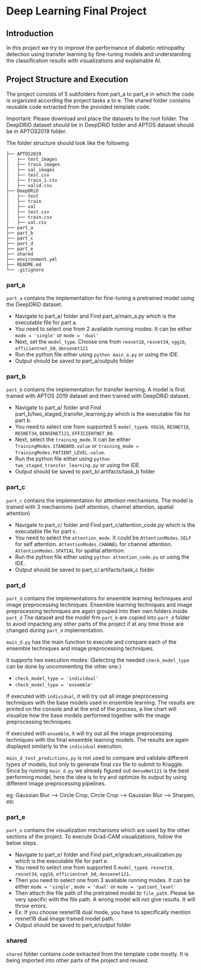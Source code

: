 # Deep Learning Final Project

## Introduction

In this project we try to improve the performance of diabetic retinopathy detection using transfer learning by fine-tuning
models and understanding the classification results with visualizations and explainable AI. 


## Project Structure and Execution

The project consists of 5 subfolders from part_a to part_e in which the code is organized according the project tasks a to e. 
The shared folder contains reusable code extracted from the provided template code.

Important: Please download and place the datasets to the root folder. The DeepDRiD dataset should be in DeepDRiD folder and APTOS dataset should be in APTOS2019 folder.

The folder structure should look like the following
```
├── APTOS2019
│   ├── test_images
│   ├── train_images
│   ├── val_images
│   ├── test.csv
│   ├── train_1.csv
│   ├── valid.csv
├── DeepDRiD
│   ├── test
│   ├── train
│   ├── val
│   ├── test.csv
│   ├── train.csv
│   ├── val.csv
├── part_a
├── part_b
├── part_c
├── part_d
├── part_e
├── shared
├── environment.yml
├── README.md
└── .gitignore
```

### part_a
`part_a` contains the implementation for fine-tuning a pretrained model using the DeepDRiD dataset.

- Navigate to part_a/ folder and Find part_a/main_a.py which is the executable file for part a.
- You need to select one from 2 available running modes. It can be either `mode = 'single'` or `mode = 'dual'`
- Next, set the `model_type`. Choose one from `resnet18`, `resnet34`, `vgg16`, `efficientnet_b0`, `densenet121`
- Run the python file either using `python main_a.py` or using the IDE.
- Output should be saved to part_a/outputs folder

### part_b
`part_b` contains the implementation for transfer learning. A model is first trained with APTOS 2019 dataset and then trained with DeepDRiD dataset.

- Navigate to part_a/ folder and Find part_b/two_staged_transfer_learning.py which is the executable file for part b.
- You need to select one from supported 5 `model_type`s. `VGG16`, `RESNET18`, `RESNET34`, `DENSENET121`, `EFFICIENTNET_B0`.
- Next, select the `training_mode`. It can be either `TrainingModes.STANDARD.value` or `training_mode = TrainingModes.PATIENT_LEVEL.value`.
- Run the python file either using `python two_staged_transfer_learning.py` or using the IDE.
- Output should be saved to part_b/.artifacts/task_b folder

### part_c
`part_c` contains the implementation for attention mechanisms. The model is trained with 3 mechanisms (self attention, channel attention, spatial attention)

- Navigate to part_c/ folder and Find part_c/attention_code.py which is the executable file for part c.
- You need to select the `attention_mode`. It could be `AttentionModes.SELF` for self attention. `AttentionModes.CHANNEL` for channel attention. `AttentionModes.SPATIAL` for spatial attention.
- Run the python file either using `python attention_code.py` or using the IDE.
- Output should be saved to part_c/.artifacts/task_c folder

### part_d
`part_d` contains the implementations for ensemble learning techniques and image preprocessing techniques.
Ensemble learning techniques and image preprocessing techniques are again grouped into their own folders inside `part_d`
The dataset and the model frm `part_b` are copied into `part_d` folder to avoid impacting any other parts of the project if at any time those are changed during `part_d` implementation.

`main_d.py` has the main function to execute and compare each of the ensemble techniques and image preprocessing techniques.

it supports two execution modes: (Selecting the needed `check_model_type` can be done by uncommenting the other one.)
- `check_model_type = 'individual'`
- `check_model_type = 'ensemble'`

If executed with `individual`, it will try out all image preprocessing techniques with the base models used in ensemble learning.
The results are printed on the console and at the end of the process, a line chart will visualize how the base models performed together with the image preprocessing techniques.

If executed with `ensemble`, it will try out all the image preprocessing techniques with the final ensemble learning models. The results are again displayed similarly to the `individual` execution.

`main_d_test_predictions.py` is not used to compare and validate different types of models, but only to generate final csv file to submit to Kraggle. 
Since by running `main_d.py` we already figured out `denseNet121` is the best performing model, here the idea is to try and optimize its output by using different image preprocessing pipelines. 

eg: Gaussian Blur --> Circle Crop, Circle Crop --> Gaussian Blur --> Sharpen, etc

### part_e
`part_e` contains the visualization mechanisms which are used by the other sections of the project. To execute Grad-CAM visualizations, follow the below steps.

- Navigate to part_e/ folder and Find part_e/gradcam_visualization.py which is the executable file for part e.
- You need to select one from supported 5 `model_type`s. `resnet18`, `resnet34`, `vgg16`, `efficientnet_b0`, `densenet121`.
- Then you need to select one from 3 available running modes. It can be either `mode = 'single'`, `mode = 'dual'` or `mode = 'patient_level'`
- Then attach the file path of the pretrained model to `file_path`. Please be very specific with the file path. A wrong model will not give results. It will throw errors.
- Ex: If you choose resnet18 dual mode, you have to specifically mention resnet18 dual image trained model path.
- Output should be saved to part_e/output folder

### shared
`shared` folder contains code extracted from the template code mostly. It is being imported into other parts of the project and reused.

